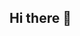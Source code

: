 ## Hi there 👋

<!--
**fatemehghanadi/FatemehGhanadi** is a ✨ _special_ ✨ repository because its `README.md` (this file) appears on your GitHub profile.

Here are some ideas to get you started:
- 👩‍💻 About Me
I’m an AI researcher specializing in time-series and image analysis, with expertise in developing models for medical imaging and graph-based machine learning. My work spans CNNs, RNN-based models, Transformers, and Graph Neural Networks (GNNs), with research published in renowned journals and conferences.

- 💡 Interests

Artificial Intelligence & Machine Learning
Time-Series Analysis (fMRI, load forecasting, etc.)
Medical Imaging (fMRI, sMRI, X-ray analysis)
Advanced AI Models (CNNs, RNNs, Transformers, GNNs)

- 🔭 Recent Projects

Published research on Autism Spectrum Disorder (ASD) classification using GNNs.
Master's thesis on fMRI-based ASD detection leveraging Tangent Pearson Embedding and advanced classifiers.
Explored 3D CNN models for Alzheimer's diagnosis from MRI data.


- 🌱 Current Goals

Advancing research in uncertainty-aware load forecasting.
Building expertise in backend, frontend, and Android development.

- 📫 Let’s Connect
I’m always open to collaboration on AI, healthcare, and tech-based projects. Feel free to reach out!

-->


